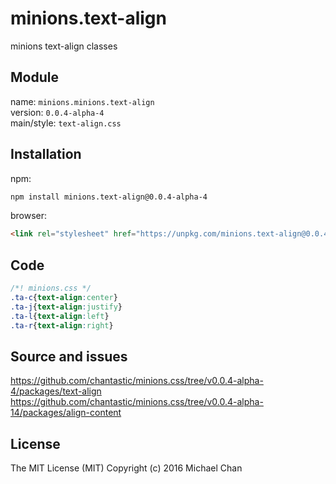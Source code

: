 # minions.text-align
minions text-align classes

## Module
name: `minions.minions.text-align`  
version: `0.0.4-alpha-4`  
main/style: `text-align.css`  

## Installation
npm:
```bash
npm install minions.text-align@0.0.4-alpha-4
```

browser:
```html
<link rel="stylesheet" href="https://unpkg.com/minions.text-align@0.0.4-alpha-4" />
```

## Code
```css
/*! minions.css */
.ta-c{text-align:center}
.ta-j{text-align:justify}
.ta-l{text-align:left}
.ta-r{text-align:right}

```

## Source and issues

https://github.com/chantastic/minions.css/tree/v0.0.4-alpha-4/packages/text-align
https://github.com/chantastic/minions.css/tree/v0.0.4-alpha-14/packages/align-content

## License

The MIT License (MIT)
Copyright (c) 2016 Michael Chan